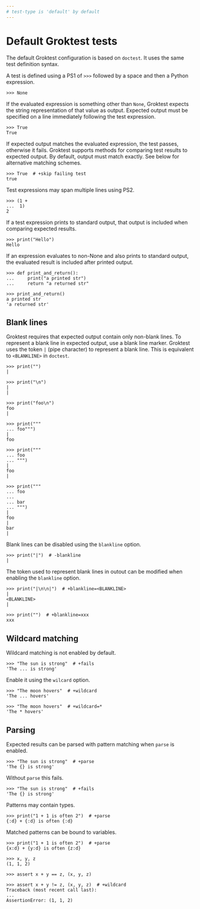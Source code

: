 ```yaml
---
# test-type is 'default' by default
---
```


# Default Groktest tests

The default Groktest configuration is based on `doctest`. It uses the
same test definition syntax.

A test is defined using a PS1 of `>>>` followed by a space and then a
Python expression.

    >>> None

If the evaluated expression is something other than `None`, Groktest
expects the string representation of that value as output. Expected
output must be specified on a line immediately following the test
expression.

    >>> True
    True

If expected output matches the evaluated expression, the test passes,
otherwise it fails. Groktest supports methods for comparing test results
to expected output. By default, output must match exactly. See below for
alternative matching schemes.

    >>> True  # +skip failing test
    true

Test expressions may span multiple lines using PS2.

    >>> (1 +
    ...  1)
    2

If a test expression prints to standard output, that output is included
when comparing expected results.

    >>> print("Hello")
    Hello

If an expression evaluates to non-None and also prints to standard
output, the evaluated result is included after printed output.

    >>> def print_and_return():
    ...     print("a printed str")
    ...     return "a returned str"

    >>> print_and_return()
    a printed str
    'a returned str'

## Blank lines

Groktest requires that expected output contain only non-blank lines. To
represent a blank line in expected output, use a blank line marker.
Groktest uses the token `|` (pipe character) to represent a blank line.
This is equivalent to `<BLANKLINE>` in `doctest`.

    >>> print("")
    |

    >>> print("\n")
    |
    |

    >>> print("foo\n")
    foo
    |

    >>> print("""
    ... foo""")
    |
    foo

    >>> print("""
    ... foo
    ... """)
    |
    foo
    |

    >>> print("""
    ... foo
    ...
    ... bar
    ... """)
    |
    foo
    |
    bar
    |

Blank lines can be disabled using the `blankline` option.

    >>> print("|")  # -blankline
    |

The token used to represent blank lines in outout can be modified when
enabling the `blankline` option.

    >>> print("|\n\n|")  # +blankline=<BLANKLINE>
    |
    <BLANKLINE>
    |

    >>> print("")  # +blankline=xxx
    xxx

## Wildcard matching

Wildcard matching is not enabled by default.

    >>> "The sun is strong"  # +fails
    'The ... is strong'

Enable it using the `wilcard` option.

    >>> "The moon hovers"  # +wildcard
    'The ... hovers'

    >>> "The moon hovers"  # +wildcard=*
    'The * hovers'

## Parsing

Expected results can be parsed with pattern matching when `parse` is
enabled.

    >>> "The sun is strong"  # +parse
    'The {} is strong'

Without `parse` this fails.

    >>> "The sun is strong"  # +fails
    'The {} is strong'

Patterns may contain types.

    >>> print("1 + 1 is often 2")  # +parse
    {:d} + {:d} is often {:d}

Matched patterns can be bound to variables.

    >>> print("1 + 1 is often 2")  # +parse
    {x:d} + {y:d} is often {z:d}

    >>> x, y, z
    (1, 1, 2)

    >>> assert x + y == z, (x, y, z)

    >>> assert x + y != z, (x, y, z)  # +wildcard
    Traceback (most recent call last):
    ...
    AssertionError: (1, 1, 2)
